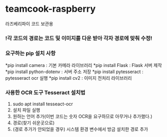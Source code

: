 # teamcook-raspberry
라즈베리파이 코드 보관용

### !각 코드의 경로는 코드 및 이미지를 다운 받아 각자 경로에 맞춰 수정!

### 요구하는 pip 설치 사항
*pip install camera : 기본 카메라 라이브러리
*pip install Flask : Flask 서버 제작
*pip install python-dotenv : 서버 주소 저장
*pip install pytesseract : pytesseract ocr 실행
*pip install cv2 : 이미지 전처리 라이브러리

### 사용한 OCR 도구 Tesseract 설치법
1. sudo apt install tesseact-ocr
2. 설치 파일 실행
3. 원하는 언어 추가(이번 코드는 숫자 OCR을 요구하므로 아무거나 추가했다.)
4. 경로(찾기 쉬운곳으로)
5. (경로 추가가 안되었을 경우) 시스템 환경 변수에서 방금 설치한 경로 추가

